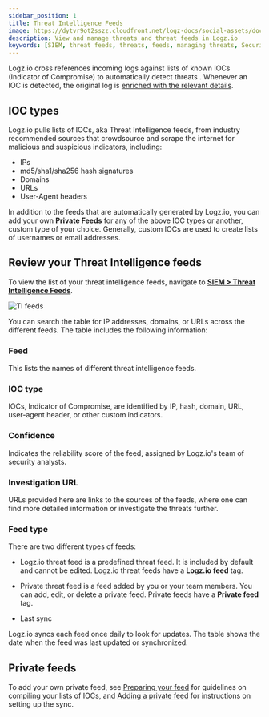 ```yaml
---
sidebar_position: 1
title: Threat Intelligence Feeds
image: https://dytvr9ot2sszz.cloudfront.net/logz-docs/social-assets/docs-social.jpg
description: View and manage threats and threat feeds in Logz.io
keywords: [SIEM, threat feeds, threats, feeds, managing threats, Security information]
---
```




Logz.io cross references incoming logs against lists of known IOCs (Indicator of Compromise) to automatically detect threats . Whenever an IOC is detected, the original log is [enriched with the relevant details](/docs/user-guide/cloud-siem/threat-intelligence/malicious-ips/#log-enrichment-for-ips).


## IOC types

Logz.io pulls lists of IOCs, aka Threat Intelligence feeds, from industry recommended sources that crowdsource and scrape the internet for malicious and suspicious indicators, including:

* IPs
* md5/sha1/sha256 hash signatures
* Domains
* URLs
* User-Agent headers

In addition to the feeds that are automatically generated by Logz.io, you can add your own **Private Feeds** for any of the above IOC types or another, custom type of your choice. Generally, custom IOCs are used to create lists of usernames or email addresses.

## Review your Threat Intelligence feeds

To view the list of your threat intelligence feeds, navigate to **[SIEM > Threat Intelligence Feeds](https://app.logz.io/#/dashboard/security/threats/threat-intelligence-feeds)**.

![TI feeds](https://dytvr9ot2sszz.cloudfront.net/logz-docs/siem-quick-start/feed-1.png)

You can search the table for IP addresses, domains, or URLs across the different feeds. The table includes the following information:

### Feed
This lists the names of different threat intelligence feeds.

### IOC type
IOCs, Indicator of Compromise, are identified by IP, hash, domain, URL, user-agent header, or other custom indicators.

### Confidence
Indicates the reliability score of the feed, assigned by Logz.io's team of security analysts.

### Investigation URL
URLs provided here are links to the sources of the feeds, where one can find more detailed information or investigate the threats further.

### Feed type
There are two different types of feeds:

* Logz.io threat feed is a predefined threat feed. It is included by default and cannot be edited. Logz.io threat feeds have a **Logz.io feed** tag.

* Private threat feed is a feed added by you or your team members. You can add, edit, or delete a private feed. Private feeds have a **Private feed** tag.

* Last sync

Logz.io syncs each feed once daily to look for updates. The table shows the date when the feed was last updated or synchronized.

## Private feeds

To add your own private feed, see [Preparing your feed](/docs/user-guide/cloud-siem/threat-intelligence/ioc-types/) for guidelines on compiling your lists of IOCs, and [Adding a private feed](/docs/user-guide/cloud-siem/threat-intelligence/private-feeds/) for instructions on setting up the sync.

<!-- <h2 tag="research"> Research sources for an IOC</h2>

You can look up specific IOCs to see in which feeds they appear. You can click the source links to look up additional details from each IOC reference.

![Look up an IOC](https://dytvr9ot2sszz.cloudfront.net/logz-docs/siem/look-up-ioc-new-nav.png)
-->